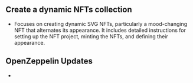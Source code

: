 ## Create a dynamic NFTs collection
- Focuses on creating dynamic SVG NFTs, particularly a mood-changing NFT that alternates its appearance. It includes detailed instructions for setting up the NFT project, minting the NFTs, and defining their appearance.

## OpenZeppelin Updates
- 